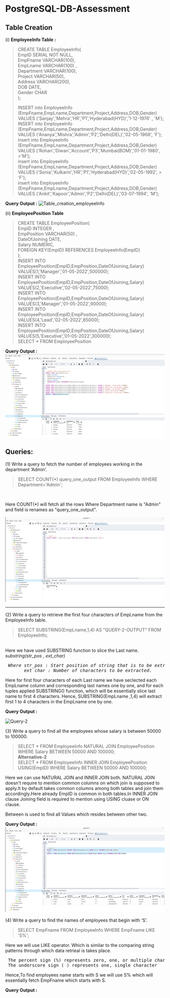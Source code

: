 # PostgreSQL-DB-Assessment

## Table Creation 


(i) <b>EmployeeInfo Table :</b>


>CREATE TABLE EmployeeInfo( <br>
>EmpID SERIAL NOT NULL,   <br>
>EmpFname VARCHAR(100), <br>
>EmpLname VARCHAR(100) , <br>
>Department VARCHAR(100), <br>
>Project VARCHAR(50),   <br>
>Address VARCHAR(200),   <br>
>DOB DATE,           <br>
>Gender CHAR   <br>
> );
>
>
> INSERT into EmployeeInfo (EmpFname,EmpLname,Department,Project,Address,DOB,Gender) VALUES ('Sanjay','Mehra','HR','P1','Hyderabad(HYD)','1-12-1976' , 'M'); <br>
>INSERT into EmployeeInfo (EmpFname,EmpLname,Department,Project,Address,DOB,Gender) VALUES ('Ananya','Mishra','Admin','P2','Delhi(DEL)','02-05-1968', 'F');  <br>
>insert into EmployeeInfo (EmpFname,EmpLname,Department,Project,Address,DOB,Gender) VALUES ('Rohan','Diwan','Account','P3','Mumbai(BOM)','01-01-1980', >'M');  <br>
>insert into EmployeeInfo (EmpFname,EmpLname,Department,Project,Address,DOB,Gender) VALUES ('Sonia','Kulkarni','HR','P1','Hyderabad(HYD)','02-05-1992', > 'F');  <br>
>insert into EmployeeInfo (EmpFname,EmpLname,Department,Project,Address,DOB,Gender) VALUES ('Ankit','Kapoor','Admin','P2','Delhi(DEL)','03-07-1994', 'M');

<b>Query Output :</b>
![Table_creation_employeeInfo](https://user-images.githubusercontent.com/125430631/225819092-5f69f6aa-829b-469a-a778-37aea2db290d.png)

(ii) <b>EmployeePosition Table </b>

>CREATE TABLE EmployeePosition(   <br>
>  EmpID INTEGER ,                 <br>
>  EmpPosition VARCHAR(50) ,    <br>
>  DateOfJoining DATE,    <br>
>  Salary NUMERIC,   <br>
>  FOREIGN KEY(EmpID) REFERENCES EmployeeInfo(EmpID)  <br>
>  );   <br> 
>INSERT INTO EmployeePosition(EmpID,EmpPosition,DateOfJoining,Salary) VALUES(1,'Manager','01-05-2022',500000);   <br>
>INSERT INTO EmployeePosition(EmpID,EmpPosition,DateOfJoining,Salary) VALUES(2,'Executive','02-05-2022',75000);   <br>
>INSERT INTO EmployeePosition(EmpID,EmpPosition,DateOfJoining,Salary) VALUES(3,'Manager','01-05-2022',90000);   <br>
>INSERT INTO EmployeePosition(EmpID,EmpPosition,DateOfJoining,Salary) VALUES(4,'Lead','02-05-2022',85000);  <br>
>INSERT INTO EmployeePosition(EmpID,EmpPosition,DateOfJoining,Salary) VALUES(5,'Executive','01-05-2022',300000);  <br>
>SELECT * FROM EmployeePosition 

<b> Query Output : </b>
![Table_creation_employeePosition](emp_position.png)


## Queries:
(1) Write a query to fetch the number of employees working in the department ‘Admin’. <br>
> SELECT COUNT(*) query_one_output FROM EmployeeInfo WHERE Department='Admin';

<br>
<p> Here COUNT(*) will fetch all the rows Where Department name is "Admin" and field is renames as "query_one_output".<p>

  <img src="https://github.com/dev18-kapadiaa/PostgreSQL-DB-Assessment/blob/main/Query-1.png">
  <hr>
  
  (2) Write a query to retrieve the first four characters of  EmpLname from the EmployeeInfo table.
 >SELECT SUBSTRING(EmpLname,1,4) AS "QUERY-2-OUTPUT" FROM EmployeeInfo;
 <br>
 Here we have used SUBSTRING function to slice the Last name. <br>
 <i>substring(str_pos , ext_char) 
 <pre> Where str_pos : Start position of string that is to be extracted, Index By default starts with 1.
       ext_char : Number of characters to be extracted. </pre></i>
  Here for first four characters of each Last name we have seclected each EmpLname column and corresponding last names one by one, and for each tuples applied SUBSTRING() function, which will be essentially slice last name to first 4 characters. 
  Hence, SUBSTRING(EmpLname ,1,4) will extract first 1 to 4 characters in the EmpLname one by one.
  
<b> Query Output : </b>

![Query-2](https://user-images.githubusercontent.com/125430631/225828386-ad30526d-48a0-4aed-ad20-5777cb2d583f.png)

(3) Write a query to find all the employees whose salary is between 50000 to 100000.
>SELECT * FROM EmployeeInfo NATURAL JOIN EmployeePosition WHERE Salary BETWEEN 50000 AND 100000;  <br>
><b>Alternative-2</b>   <br>
>SELECT * FROM EmployeeInfo INNER JOIN EmployeePosition USING(EmpID) WHERE Salary BETWEEN 50000 AND 100000;  <br>

Here we can use NATURAL JOIN and INNER JOIN both. NATURAL JOIN doesn't require to mention common columns on which join is supposed to apply.It by default takes common columns among both tables and join them accordingly.Here already EmpID is common in both tables.In INNER JOIN clause Joining field is required to mention using USING cluase or ON clause.
<p> Between is used to find all Values which resides between other two. </p>

<b> Query Output : </b>
<img src="https://github.com/dev18-kapadiaa/PostgreSQL-DB-Assessment/blob/main/Query-3.png">

(4) Write a query to find the names of employees that begin with ‘S’.

>SELECT EmpFname FROM EmployeeInfo WHERE EmpFname LIKE 'S%';
<p> Here we will use LIKE operator. Which is similar to the comparing string patterns through which data retrieal is takes place.
  <pre>
 The percent sign (%) represents zero, one, or multiple characters
 The underscore sign (_) represents one, single character</pre>
 
 Hence,To find employees name starts with S we will use S% which will essentially fetch EmpFname which starts with S. 
 
 <b> Query Output : </b>
 
